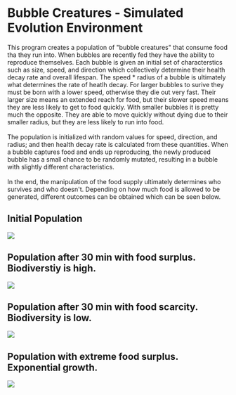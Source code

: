 # Bubble Creatures - Simulated Evolution Environment
This program creates a population of "bubble creatures" that consume food tha they run into. When bubbles are recently fed they have the ability to reproduce themselves. Each bubble is given an initial set of characterstics such as size, speed, and direction which collectively determine their health decay rate and overall lifespan. The speed * radius of a bubble is ultimately what determines the rate of heatlh decay. For larger bubbles to surive they must be born with a lower speed, otherwise they die out very fast. Their larger size means an extended reach for food, but their slower speed means they are less likely to get to food quickly. With smaller bubbles it is pretty much the opposite. They are able to move quickly without dying due to their smaller radius, but they are less likely to run into food.
<br><br>
The population is initialized with random values for speed, direction, and radius; and then health decay rate is calculated from these quantities. When a bubble captures food and ends up reproducing, the newly produced bubble has a small chance to be randomly mutated, resulting in a bubble with slightly different characteristics.  
<br>
In the end, the manipulation of the food supply ultimately determines who survives and who doesn't. Depending on how much food is allowed to be generated, different outcomes can be obtained which can be seen below.

<h2>Initial Population</h2>
<img src="https://media.giphy.com/media/GqHPOCoQ428BW/giphy.gif" />

<h2>Population after 30 min with food surplus. Biodiverstiy is high.</h2>
<img src="https://media.giphy.com/media/vOTsHHMobm6mk/giphy.gif" />

<h2>Population after 30 min with food scarcity. Biodiversity is low.</h2>
<img src="https://media.giphy.com/media/wvjFdpyTr7d96/giphy.gif" />

<h2>Population with extreme food surplus. Exponential growth.</h2>
<img src="https://media.giphy.com/media/lrNM8jWRHOPzW/giphy.gif" />
